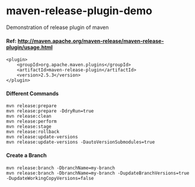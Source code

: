 # maven-release-plugin-demo
Demonstration of release plugin of maven

#### Ref: http://maven.apache.org/maven-release/maven-release-plugin/usage.html

```
<plugin>
    <groupId>org.apache.maven.plugins</groupId>
    <artifactId>maven-release-plugin</artifactId>
    <version>2.5.3</version>
</plugin>
````

#### Different Commands
```
mvn release:prepare
mvn release:prepare -DdryRun=true
mvn release:clean
mvn release:perform
mvn release:stage
mvn release:rollback
mvn release:update-versions
mvn release:update-versions -DautoVersionSubmodules=true
```

#### Create a Branch
```
mvn release:branch -DbranchName=my-branch
mvn release:branch -DbranchName=my-branch -DupdateBranchVersions=true -DupdateWorkingCopyVersions=false
```
